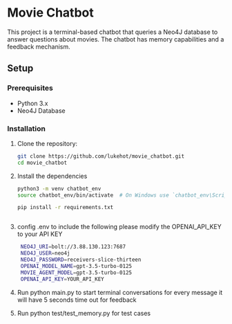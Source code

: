 # Movie Chatbot

This project is a terminal-based chatbot that queries a Neo4J database to answer questions about movies. The chatbot has memory capabilities and a feedback mechanism.

## Setup

### Prerequisites

- Python 3.x
- Neo4J Database

### Installation

1. Clone the repository:
   ```bash
   git clone https://github.com/lukehot/movie_chatbot.git
   cd movie_chatbot

2. Install the dependencies
   ```bash
   python3 -m venv chatbot_env
   source chatbot_env/bin/activate  # On Windows use `chatbot_env\Scripts\activate`

   pip install -r requirements.txt



3. config .env to include the following please modify the OPENAI_API_KEY to your API KEY
   ```bash
    NEO4J_URI=bolt://3.88.130.123:7687
    NEO4J_USER=neo4j
    NEO4J_PASSWORD=receivers-slice-thirteen
    OPENAI_MODEL_NAME=gpt-3.5-turbo-0125
    MOVIE_AGENT_MODEL=gpt-3.5-turbo-0125
    OPENAI_API_KEY=YOUR_API_KEY

4. Run python main.py to start terminal conversations for every message it will have 5 seconds time out for feedback

5. Run python test/test_memory.py for test cases

